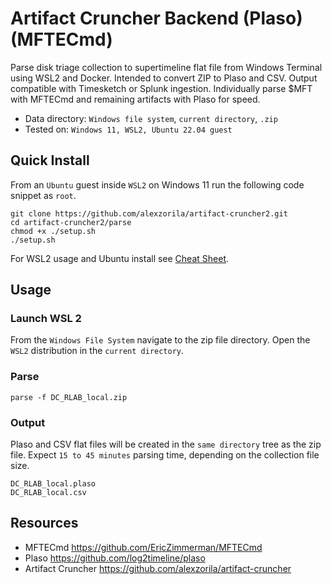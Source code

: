 # Artifact Cruncher Backend (Plaso) (MFTECmd)
Parse disk triage collection to supertimeline flat file from Windows Terminal using WSL2 and Docker. Intended to convert ZIP to Plaso and CSV. Output compatible with Timesketch or Splunk ingestion. Individually parse $MFT with MFTECmd and remaining artifacts with Plaso for speed.

* Data directory: `Windows file system`, `current directory`, `.zip`
* Tested on: `Windows 11, WSL2, Ubuntu 22.04 guest`

## Quick Install
From an `Ubuntu` guest inside `WSL2` on Windows 11 run the following code snippet as `root`.
```
git clone https://github.com/alexzorila/artifact-cruncher2.git
cd artifact-cruncher2/parse
chmod +x ./setup.sh
./setup.sh
```
For WSL2 usage and Ubuntu install see [Cheat Sheet](main/README.md#wsl-2-cheat-sheet).

## Usage
### Launch WSL 2
From the `Windows File System` navigate to the zip file directory. Open the `WSL2` distribution in the `current directory`.

### Parse
```
parse -f DC_RLAB_local.zip
```

### Output
Plaso and CSV flat files will be created in the `same directory` tree as the zip file. Expect `15 to 45 minutes` parsing time, depending on the collection file size.

```
DC_RLAB_local.plaso
DC_RLAB_local.csv
```

## Resources
* MFTECmd https://github.com/EricZimmerman/MFTECmd
* Plaso https://github.com/log2timeline/plaso
* Artifact Cruncher https://github.com/alexzorila/artifact-cruncher
